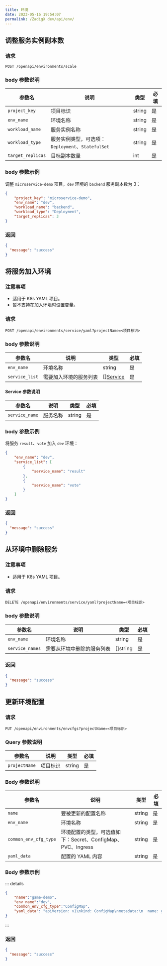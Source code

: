 ```yaml
---
title: 环境
date: 2023-05-16 19:54:07
permalink: /ZadigX dev/api/env/
---
```


## 调整服务实例副本数

### 请求

```
POST /openapi/environments/scale
```

### body 参数说明

|参数名|说明|类型|必填|
|----------------|-------------------|---|---|
|`project_key` |项目标识| string|是|
|`env_name`   | 环境名称| string|是|
|`workload_name` |服务实例名称|string|是|
|`workload_type` |服务实例类型，可选项：`Deployment`、`StatefulSet`| string|是|
|`target_replicas` |目标副本数量| int|是|

### body 参数示例

调整 `microservice-demo` 项目，`dev` 环境的 `backend` 服务副本数为 3：

``` json
{
    "project_key": "microservice-demo",
    "env_name": "dev",
    "workload_name": "backend",
    "workload_type": "Deployment",
    "target_replicas": 3
}
```

### 返回

```json
{
  "message": "success"
}
```

## 将服务加入环境

### 注意事项

- 适用于 K8s YAML 项目。
- 暂不支持在加入环境时设置变量。

### 请求

```
POST /openapi/environments/service/yaml?projectName=<项目标识>
```

### body 参数说明

|参数名|说明|类型|必填|
|----------------|-------------------|---|---|
|`env_name`   | 环境名称| string|是|
|`service_list` |需要加入环境的服务列表|[][Service](#service-参数说明)|是|

#### Service 参数说明

|参数名|说明|类型|必填|
|----------------|-------------------|---|---|
|`service_name` |服务名称|string|是|

### body 参数示例

将服务 `result`、`vote` 加入 `dev` 环境：

``` json
{
    "env_name": "dev",
    "service_list": [
        {
            "service_name": "result"
        },
        {
            "service_name": "vote"
        }
    ]
}
```

### 返回

```json
{
  "message": "success"
}
```

## 从环境中删除服务

### 注意事项

- 适用于 K8s YAML 项目。

### 请求

```
DELETE /openapi/environments/service/yaml?projectName=<项目标识>
```

### body 参数说明

|参数名|说明|类型|必填|
|----------------|-------------------|---|---|
|`env_name`   | 环境名称| string|是|
|`service_names` |需要从环境中删除的服务列表|[]string|是|


### 返回

```json
{
  "message": "success"
}
```

## 更新环境配置

### 请求

```
PUT /openapi/environments/envcfgs?projectName=<项目标识>
```

### Query 参数说明

|参数名|说明|类型|必填|
|----------------|-------------------|---|---|
|`projectName`   |项目标识| string|是|


### Body 参数说明

|参数名|说明|类型|必填|
|----------------|---------|---|---|
|`name`   |要被更新的配置名称| string|是|
|`env_name`   |环境名称| string|是|
|`common_env_cfg_type`   |环境配置的类型，可选值如下：Secret、ConfigMap、PVC、Ingress| string|是|
|`yaml_data`   |配置的 YAML 内容| string|是|

### Body 参数示例

::: details
``` json
{
    "name":"game-demo",
    "env_name":"dev",
    "common_env_cfg_type":"ConfigMap",
    "yaml_data": "apiVersion: v1\nkind: ConfigMap\nmetadata:\n  name: game-demo\ndata:\n  player_initial_lives: \"3\"\n  ui_properties_file_name: \"user-interface.properties\"\n\n  game.properties: |\n    enemy.types=aliens,monsters\n    player.maximum-lives=25    \n  user-interface.properties: |\n    color.good=purple\n    color.bad=yellow\n    allow.textmode=true    "
}
```
:::

### 返回

```json
{
  "message": "success"
}
```
